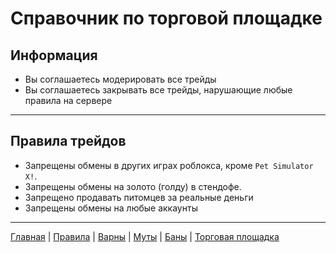 <link rel="stylesheet" href="https://cdn.roblerom.games/css/moderators_trades.css">
<link rel="icon" href="/favicon.ico" type="image/x-icon"/>

# Справочник по торговой площадке

## Информация

- Вы соглашаетесь модерировать все трейды
- Вы соглашаетесь закрывать все трейды, нарушающие любые правила на сервере

---

## Правила трейдов

- Запрещены обмены в других играх роблокса, кроме `Pet Simulator X!`.
- Запрещены обмены на золото (голду) в стендофе.
- Запрещено продавать питомцев за реальные деньги
- Запрещены обмены на любые аккаунты

---
[Главная](https://moderators.roblerom.games/) | 
[Правила](https://moderators.roblerom.games/rules) | 
[Варны](https://moderators.roblerom.games/warn) | 
[Муты](https://moderators.roblerom.games/mute) | 
[Баны](https://moderators.roblerom.games/ban) | 
<span class="now">[Торговая площадка](https://moderators.roblerom.games/trades)</span>
